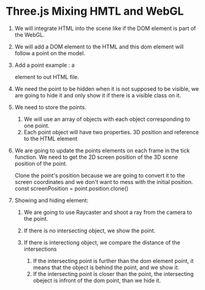 # Three.js Mixing HMTL and WebGL

1. We will integrate HTML into the scene like if the DOM element is part of the WebGL.

2. We will add a DOM element to the HTML and this dom element will follow a point on the model.

3. Add a point example : a <div> element to out HTML file.

4. We need the point to be hidden when it is not supposed to be visible, we are going to hide it and only show it if there is a visible class on it.

5. We need to store the points.

   1. We will use an array of objects with each object corresponding to one point.
   2. Each point object will have two properties. 3D position and reference to the HTML element

6. We are going to update the points elements on each frame in the tick function.
   We need to get the 2D screen position of the 3D scene position of the point.

   Clone the point's position because we are going to convert it to the screen coordinates and we don't want to mess with the initial position.
   const screenPosition = point.position.clone()

7. Showing and hiding element:

   1. We are going to use Raycaster and shoot a ray from the camera to the point.

   2. If there is no intersecting object, we show the point.

   3. If there is interectiong object, we compare the distance of the intersections
      1. If the intersecting point is further than the dom element point, it means that the object is behind the point, and we show it.
      2. If the intersecting point is closer than the point, the intersecting obeject is infront of the dom point, than we hide it.
